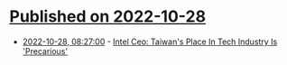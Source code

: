 # [Published on 2022-10-28](index.md)

* [2022-10-28, 08:27:00](https://soylentnews.org/article.pl?sid=22/10/27/1225243&from=rss) - [Intel Ceo: Taiwan's Place In Tech Industry Is 'Precarious'](https://soylentnews.org/article.pl?sid=22/10/27/1225243&from=rss)
